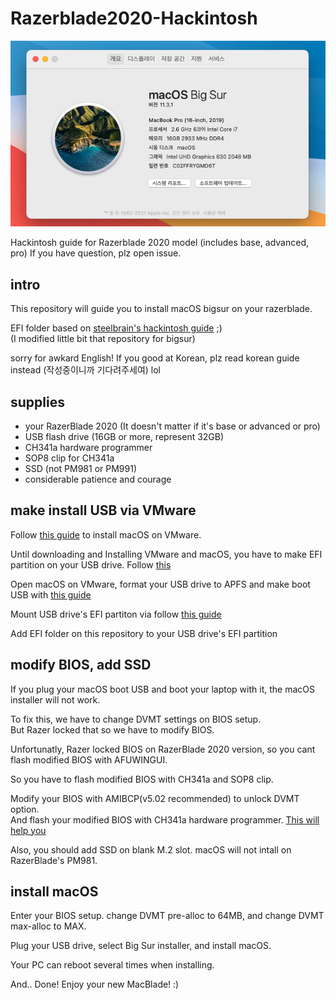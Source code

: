 # Razerblade2020-Hackintosh
![BigSur](BigSur.png)

Hackintosh guide for Razerblade 2020 model (includes base, advanced, pro)
If you have question, plz open issue.

## intro
This repository will guide you to install macOS bigsur on your razerblade.

EFI folder based on [steelbrain's hackintosh guide](https://github.com/steelbrain/razer-blade-17-pro-2020-hackintosh) ;)<br>
(I modified little bit that repository for bigsur)

sorry for awkard English! If you good at Korean, plz read korean guide instead (작성중이니까 기다려주세여) lol

## supplies
* your RazerBlade 2020 (It doesn't matter if it's base or advanced or pro)
* USB flash drive (16GB or more, represent 32GB)
* CH341a hardware programmer
* SOP8 clip for CH341a
* SSD (not PM981 or PM991)
* considerable patience and courage

## make install USB via VMware
Follow [this guide](https://www.geekrar.com/install-macos-catalina-on-vmware-on-windows-pc/) to install macOS on VMware.

Until downloading and Installing VMware and macOS, you have to make EFI partition on your USB drive. Follow [this](https://superuser.com/questions/1308324/create-efi-partition-before-installing-windows-10)

Open macOS on VMware, format your USB drive to APFS and make boot USB with [this guide](https://support.apple.com/ko-kr/HT201372)

Mount USB drive's EFI partiton via follow [this guide](https://hologos.github.io/how-to-mount-efi-from-command-line-terminal/)

Add EFI folder on this repository to your USB drive's EFI partition

## modify BIOS, add SSD
If you plug your macOS boot USB and boot your laptop with it, the macOS installer will not work.

To fix this, we have to change DVMT settings on BIOS setup.<br> 
But Razer locked that so we have to modify BIOS.

Unfortunatly, Razer locked BIOS on RazerBlade 2020 version, so you cant flash modified BIOS with AFUWINGUI.

So you have to flash modified BIOS with CH341a and SOP8 clip.

Modify your BIOS with AMIBCP(v5.02 recommended) to unlock DVMT option.<br>
And flash your modified BIOS with CH341a hardware programmer. [This will help you](http://forum.notebookreview.com/threads/razer-bios-mods-potential-to-unlock-all-hidden-options.830993/page-26)

Also, you should add SSD on blank M.2 slot. macOS will not intall on RazerBlade's PM981.

## install macOS
Enter your BIOS setup. change DVMT pre-alloc to 64MB, and change DVMT max-alloc to MAX.

Plug your USB drive, select Big Sur installer, and install macOS.

Your PC can reboot several times when installing.

And.. Done! Enjoy your new MacBlade! :)
